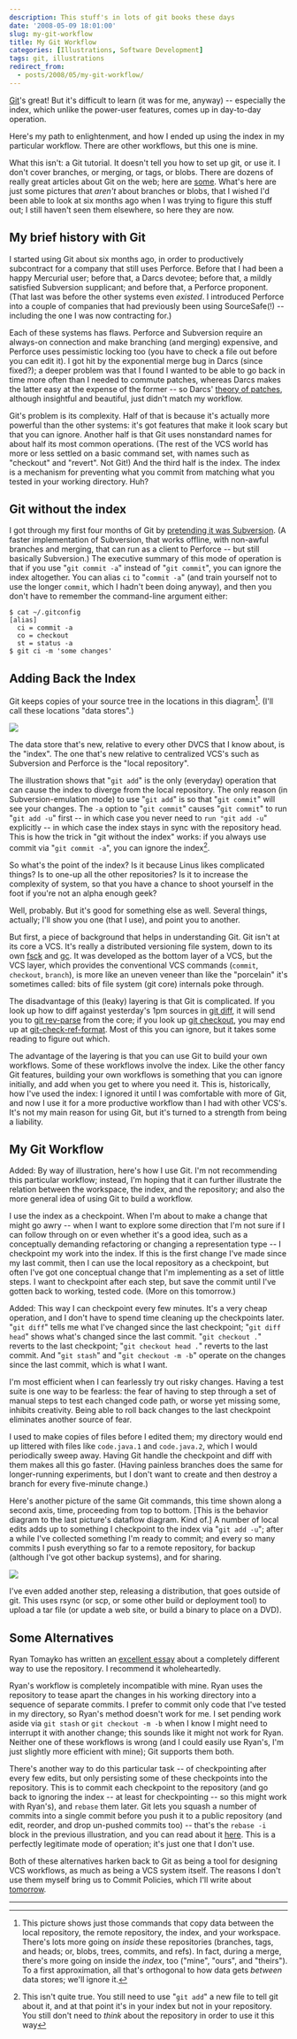 ```yaml
---
description: This stuff's in lots of git books these days
date: '2008-05-09 18:01:00'
slug: my-git-workflow
title: My Git Workflow
categories: [Illustrations, Software Development]
tags: git, illustrations
redirect_from:
  - posts/2008/05/my-git-workflow/
---
```


[Git](http://git.or.cz/)'s great! But it's difficult to learn (it was for me,
anyway) -- especially the index, which unlike the power-user features, comes up
in day-to-day operation.

Here's my path to enlightenment, and how I ended up using the index in my
particular workflow. There are other workflows, but this one is mine.

<!-- more -->

What this isn't: a Git tutorial. It doesn't tell you how to set up git, or use
it. I don't cover branches, or merging, or tags, or blobs. There are dozens of
really great articles about Git on the web; here are
[some](http://del.icio.us/osteele/git). What's here are just some pictures that
_aren't_ about branches or blobs, that I wished I'd been able to look at six
months ago when I was trying to figure this stuff out; I still haven't seen them
elsewhere, so here they are now.

## My brief history with Git

I started using Git about six months ago, in order to productively subcontract
for a company that still uses Perforce. Before that I had been a happy Mercurial
user; before that, a Darcs devotee; before that, a mildly satisfied Subversion
supplicant; and before that, a Perforce proponent. (That last was before the
other systems even _existed_. I introduced Perforce into a couple of companies
that had previously been using SourceSafe(!) -- including the one I was now
contracting for.)

Each of these systems has flaws. Perforce and Subversion require an always-on
connection and make branching (and merging) expensive, and Perforce uses
pessimistic locking too (you have to check a file out before you can edit it). I
got hit by the exponential merge bug in Darcs (since fixed?); a deeper problem
was that I found I wanted to be able to go back in time more often than I needed
to commute patches, whereas Darcs makes the latter easy at the expense of the
former -- so Darcs' [theory of
patches](http://darcs.net/manual/node8.html#Patch), although insightful and
beautiful, just didn't match my workflow.

Git's problem is its complexity. Half of that is because it's actually more
powerful than the other systems: it's got features that make it look scary but
that you can ignore. Another half is that Git uses nonstandard names for about
half its most common operations. (The rest of the VCS world has more or less
settled on a basic command set, with names such as "checkout" and "revert". Not
Git!) And the third half is the index. The index is a mechanism for preventing
what you commit from matching what you tested in your working directory. Huh?

## Git without the index

I got through my first four months of Git by [pretending it was
Subversion](http://git.or.cz/course/svn.html). (A faster implementation of
Subversion, that works offline, with non-awful branches and merging, that can
run as a client to Perforce -- but still basically Subversion.) The executive
summary of this mode of operation is that if you use "`git commit -a`" instead
of "`git commit`", you can ignore the index altogether. You can alias `ci` to
"`commit -a`" (and train yourself not to use the longer `commit`, which I hadn't
been doing anyway), and then you don't have to remember the command-line
argument either:

    $ cat ~/.gitconfig
    [alias]
      ci = commit -a
      co = checkout
      st = status -a
    $ git ci -m 'some changes'

## Adding Back the Index

Git keeps copies of your source tree in the locations in this diagram[^1]. (I'll
call these locations "data stores".)

![]({{site.image_url}}/2008/git-transport.png)

The data store that's new, relative to every other DVCS that I know about, is
the "index". The one that's new relative to centralized VCS's such as Subversion
and Perforce is the "local repository".

The illustration shows that "`git add`" is the only (everyday) operation that
can cause the index to diverge from the local repository. The only reason (in
Subversion-emulation mode) to use "`git add`" is so that "`git commit`" will see
your changes. The `-a` option to "`git commit`" causes "`git commit`" to run
"`git add -u`" first -- in which case you never need to `run "git add -u`"
explicitly -- in which case the index stays in sync with the repository head.
This is how the trick in "git without the index" works: if you always use commit
via "`git commit -a`", you can ignore the index[^2].

So what's the point of the index? Is it because Linus likes complicated things?
Is to one-up all the other repositories? Is it to increase the complexity of
system, so that you have a chance to shoot yourself in the foot if you're not an
alpha enough geek?

Well, probably. But it's good for something else as well. Several things,
actually; I'll show you one (that I use), and point you to another.

But first, a piece of background that helps in understanding Git. Git isn't at
its core a VCS. It's really a distributed versioning file system, down to its
own [fsck](http://www.kernel.org/pub/software/scm/git/docs/git-fsck.html) and
[gc](http://www.kernel.org/pub/software/scm/git/docs/git-gc.html). It was
developed as the bottom layer of a VCS, but the VCS layer, which provides the
conventional VCS commands (`commit`, `checkout`, `branch`), is more like an
uneven veneer than like the "porcelain" it's sometimes called: bits of file
system (git core) internals poke through.

The disadvantage of this (leaky) layering is that Git is complicated. If you
look up how to diff against yesterday's 1pm sources in [git
diff](http://www.kernel.org/pub/software/scm/git/docs/git-diff.html), it will
send you to [git
rev-parse](http://www.kernel.org/pub/software/scm/git/docs/git-rev-parse.html)
from the core; if you look up [git
checkout](http://www.kernel.org/pub/software/scm/git/docs/git-checkout.html),
you may end up at
[git-check-ref-format](http://www.kernel.org/pub/software/scm/git/docs/git-check-ref-format.html).
Most of this you can ignore, but it takes some reading to figure out which.

The advantage of the layering is that you can use Git to build your own
workflows. Some of these workflows involve the index. Like the other fancy Git
features, building your own workflows is something that you can ignore
initially, and add when you get to where you need it. This is, historically, how
I've used the index: I ignored it until I was comfortable with more of Git, and
now I use it for a more productive workflow than I had with other VCS's. It's
not my main reason for using Git, but it's turned to a strength from being a
liability.

## My Git Workflow

Added: By way of illustration, here's how I use Git. I'm not recommending this
particular workflow; instead, I'm hoping that it can further illustrate the
relation between the workspace, the index, and the repository; and also the more
general idea of using Git to build a workflow.

I use the index as a checkpoint. When I'm about to make a change that might go
awry -- when I want to explore some direction that I'm not sure if I can follow
through on or even whether it's a good idea, such as a conceptually demanding
refactoring or changing a representation type -- I checkpoint my work into the
index. If this is the first change I've made since my last commit, then I can
use the local repository as a checkpoint, but often I've got one conceptual
change that I'm implementing as a set of little steps. I want to checkpoint
after each step, but save the commit until I've gotten back to working, tested
code. (More on this tomorrow.)

Added: This way I can checkpoint every few minutes. It's a very cheap operation,
and I don't have to spend time cleaning up the checkpoints later. "`git diff`"
tells me what I've changed since the last checkpoint; "`git diff head`" shows
what's changed since the last commit. "`git checkout .`" reverts to the last
checkpoint; "`git checkout head .`" reverts to the last commit. And "`git
stash`" and "`git checkout -m -b`" operate on the changes since the last commit,
which is what I want.

I'm most efficient when I can fearlessly try out risky changes. Having a test
suite is one way to be fearless: the fear of having to step through a set of
manual steps to test each changed code path, or worse yet missing some, inhibits
creativity. Being able to roll back changes to the last checkpoint eliminates
another source of fear.

I used to make copies of files before I edited them; my directory would end up
littered with files like `code.java.1` and `code.java.2`, which I would
periodically sweep away. Having Git handle the checkpoint and diff with them
makes all this go faster. (Having painless branches does the same for
longer-running experiments, but I don't want to create and then destroy a branch
for every five-minute change.)

Here's another picture of the same Git commands, this time shown along a second
axis, time, proceeding from top to bottom. [This is the behavior diagram to the
last picture's dataflow diagram. Kind of.] A number of local edits adds up to
something I checkpoint to the index via "`git add -u`"; after a while I've
collected something I'm ready to commit; and every so many commits I push
everything so far to a remote repository, for backup (although I've got other
backup systems), and for sharing.

![]({{site.image_url}}/2008/git-workflow.png)

I've even added another step, releasing a distribution, that goes outside of
git. This uses rsync (or scp, or some other build or deployment tool) to upload
a tar file (or update a web site, or build a binary to place on a DVD).

## Some Alternatives

Ryan Tomayko has written an [excellent
essay](http://tomayko.com/writings/the-thing-about-git) about a completely
different way to use the repository. I recommend it wholeheartedly.

Ryan's workflow is completely incompatible with mine. Ryan uses the repository
to tease apart the changes in his working directory into a sequence of separate
commits. I prefer to commit only code that I've tested in my directory, so
Ryan's method doesn't work for me. I set pending work aside via `git stash` or
`git checkout -m -b` when I know I might need to interrupt it with another
change; this sounds like it might not work for Ryan. Neither one of these
workflows is wrong (and I could easily use Ryan's, I'm just slightly more
efficient with mine); Git supports them both.

There's another way to do this particular task -- of checkpointing after every
few edits, but only persisting some of these checkpoints into the repository.
This is to commit each checkpoint to the repository (and go back to ignoring the
index -- at least for checkpointing -- so this might work with Ryan's), and
`rebase` them later. Git lets you squash a number of commits into a single
commit before you push it to a public repository (and edit, reorder, and drop
un-pushed commits too) -- that's the `rebase -i` block in the previous
illustration, and you can read about it
[here](http://blog.moertel.com/articles/2007/12/10/how-i-stopped-missing-darcs-and-started-loving-git).
This is a perfectly legitimate mode of operation; it's just one that I don't
use.

Both of these alternatives harken back to Git as being a tool for designing VCS
workflows, as much as being a VCS system itself. The reasons I don't use them
myself bring us to Commit Policies, which I'll write about
[tomorrow](/2008/05/commit-policies).

---

[^1]: This picture shows just those commands that copy data between the local repository, the remote repository, the index, and your workspace. There's lots more going on _inside_ these repositories (branches, tags, and heads; or, blobs, trees, commits, and refs). In fact, during a merge, there's more going on inside the _index_, too ("mine", "ours", and "theirs"). To a first approximation, all that's orthogonal to how data gets _between_ data stores; we'll ignore it.

[^2]: This isn't quite true. You still need to use "`git add`" a new file to tell git about it, and at that point it's in your index but not in your repository. You still don't need to _think_ about the repository in order to use it this way
